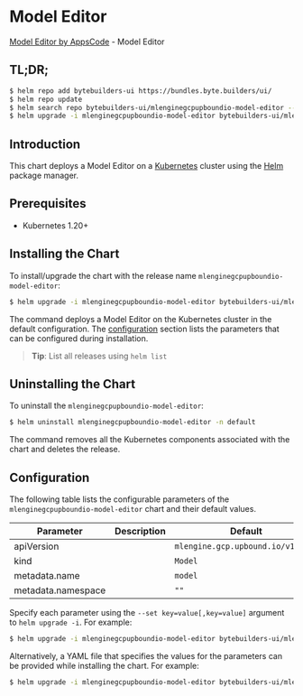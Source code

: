 # Model Editor

[Model Editor by AppsCode](https://byte.builders) - Model Editor

## TL;DR;

```bash
$ helm repo add bytebuilders-ui https://bundles.byte.builders/ui/
$ helm repo update
$ helm search repo bytebuilders-ui/mlenginegcpupboundio-model-editor --version=v0.4.18
$ helm upgrade -i mlenginegcpupboundio-model-editor bytebuilders-ui/mlenginegcpupboundio-model-editor -n default --create-namespace --version=v0.4.18
```

## Introduction

This chart deploys a Model Editor on a [Kubernetes](http://kubernetes.io) cluster using the [Helm](https://helm.sh) package manager.

## Prerequisites

- Kubernetes 1.20+

## Installing the Chart

To install/upgrade the chart with the release name `mlenginegcpupboundio-model-editor`:

```bash
$ helm upgrade -i mlenginegcpupboundio-model-editor bytebuilders-ui/mlenginegcpupboundio-model-editor -n default --create-namespace --version=v0.4.18
```

The command deploys a Model Editor on the Kubernetes cluster in the default configuration. The [configuration](#configuration) section lists the parameters that can be configured during installation.

> **Tip**: List all releases using `helm list`

## Uninstalling the Chart

To uninstall the `mlenginegcpupboundio-model-editor`:

```bash
$ helm uninstall mlenginegcpupboundio-model-editor -n default
```

The command removes all the Kubernetes components associated with the chart and deletes the release.

## Configuration

The following table lists the configurable parameters of the `mlenginegcpupboundio-model-editor` chart and their default values.

|     Parameter      | Description |                   Default                    |
|--------------------|-------------|----------------------------------------------|
| apiVersion         |             | <code>mlengine.gcp.upbound.io/v1beta1</code> |
| kind               |             | <code>Model</code>                           |
| metadata.name      |             | <code>model</code>                           |
| metadata.namespace |             | <code>""</code>                              |


Specify each parameter using the `--set key=value[,key=value]` argument to `helm upgrade -i`. For example:

```bash
$ helm upgrade -i mlenginegcpupboundio-model-editor bytebuilders-ui/mlenginegcpupboundio-model-editor -n default --create-namespace --version=v0.4.18 --set apiVersion=mlengine.gcp.upbound.io/v1beta1
```

Alternatively, a YAML file that specifies the values for the parameters can be provided while
installing the chart. For example:

```bash
$ helm upgrade -i mlenginegcpupboundio-model-editor bytebuilders-ui/mlenginegcpupboundio-model-editor -n default --create-namespace --version=v0.4.18 --values values.yaml
```
